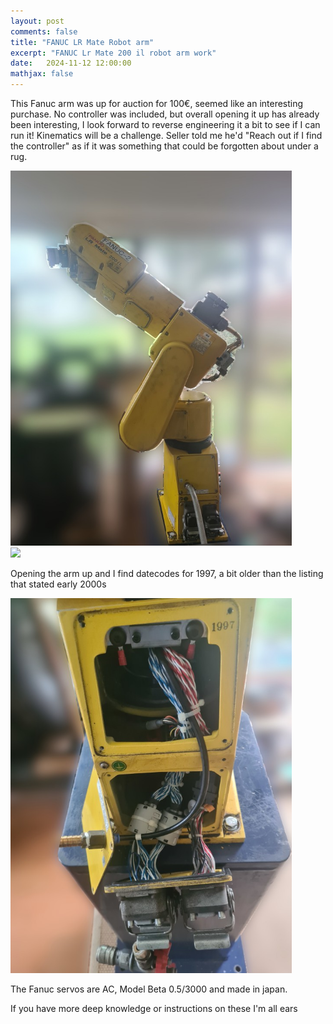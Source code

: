 ```yaml
---
layout: post
comments: false
title: "FANUC LR Mate Robot arm"
excerpt: "FANUC Lr Mate 200 il robot arm work"
date:   2024-11-12 12:00:00
mathjax: false
---
```


This Fanuc arm was up for auction for 100€, seemed like an interesting purchase.
No controller was included, but overall opening it up has already been interesting, I look forward to reverse engineering it a bit to see if I can run it! Kinematics will be a challenge. 
Seller told me he'd "Reach out if I find the controller" as if it was something that could be forgotten about under a rug.

<div class="imgcap">
<img style="max-width: 450px; max-height: 650px" src="/assets/fanuc/blurred_arm.jpg">
</div>

<div class="imgcap">
<img style="max-width: 450px; max-height: 650px" src="/assets/fanuc/arm_facing.jpg">
</div>

Opening the arm up and I find datecodes for 1997, a bit older than the listing that stated early 2000s

<div class="imgcap">
<img style="max-width: 450px; max-height: 650px" src="/assets/fanuc/arm_inners.jpg">
</div>

The Fanuc servos are AC, Model Beta 0.5/3000 and made in japan.

If you have more deep knowledge or instructions on these I'm all ears
